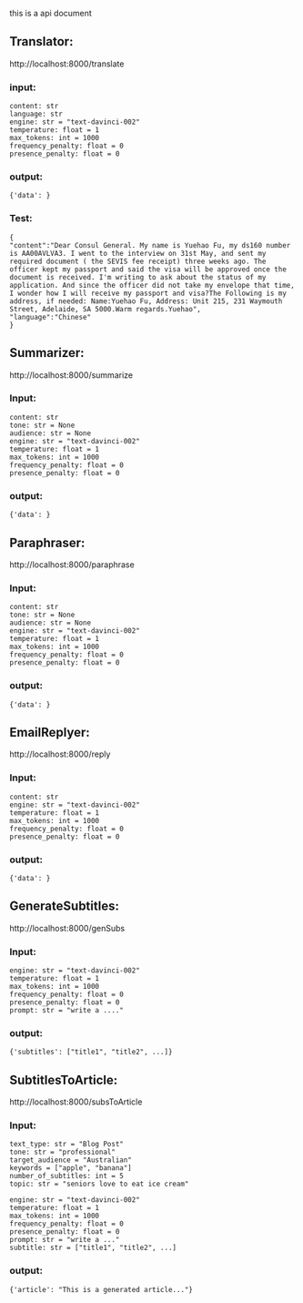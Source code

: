 this is a api document
## Translator:
http://localhost:8000/translate
### input:
    content: str
    language: str
    engine: str = "text-davinci-002"
    temperature: float = 1
    max_tokens: int = 1000
    frequency_penalty: float = 0
    presence_penalty: float = 0
### output:
    {'data': }
### Test:

```
{
"content":"Dear Consul General. My name is Yuehao Fu, my ds160 number is AA00AVLVA3. I went to the interview on 31st May, and sent my required document ( the SEVIS fee receipt) three weeks ago. The officer kept my passport and said the visa will be approved once the document is received. I'm writing to ask about the status of my application. And since the officer did not take my envelope that time, I wonder how I will receive my passport and visa?The Following is my address, if needed: Name:Yuehao Fu, Address: Unit 215, 231 Waymouth Street, Adelaide, SA 5000.Warm regards.Yuehao",
"language":"Chinese"
}
```


## Summarizer:
http://localhost:8000/summarize
### Input:
    content: str
    tone: str = None
    audience: str = None
    engine: str = "text-davinci-002"
    temperature: float = 1
    max_tokens: int = 1000
    frequency_penalty: float = 0
    presence_penalty: float = 0
### output:
    {'data': }

## Paraphraser:
http://localhost:8000/paraphrase
### Input:
    content: str
    tone: str = None
    audience: str = None
    engine: str = "text-davinci-002"
    temperature: float = 1
    max_tokens: int = 1000
    frequency_penalty: float = 0
    presence_penalty: float = 0
### output:
    {'data': }

## EmailReplyer:
http://localhost:8000/reply
### Input:
    content: str
    engine: str = "text-davinci-002"
    temperature: float = 1
    max_tokens: int = 1000
    frequency_penalty: float = 0
    presence_penalty: float = 0
### output:
    {'data': }


## GenerateSubtitles:
http://localhost:8000/genSubs
### Input:
    engine: str = "text-davinci-002"
    temperature: float = 1
    max_tokens: int = 1000
    frequency_penalty: float = 0
    presence_penalty: float = 0
    prompt: str = "write a ...."

### output:
    {'subtitles': ["title1", "title2", ...]}

## SubtitlesToArticle:
http://localhost:8000/subsToArticle
### Input:
    text_type: str = "Blog Post"
    tone: str = "professional"
    target_audience = "Australian"
    keywords = ["apple", "banana"]
    number_of_subtitles: int = 5
    topic: str = "seniors love to eat ice cream"

    engine: str = "text-davinci-002"
    temperature: float = 1
    max_tokens: int = 1000
    frequency_penalty: float = 0
    presence_penalty: float = 0
    prompt: str = "write a ..."
    subtitle: str = ["title1", "title2", ...]

### output:
    {'article': "This is a generated article..."}
